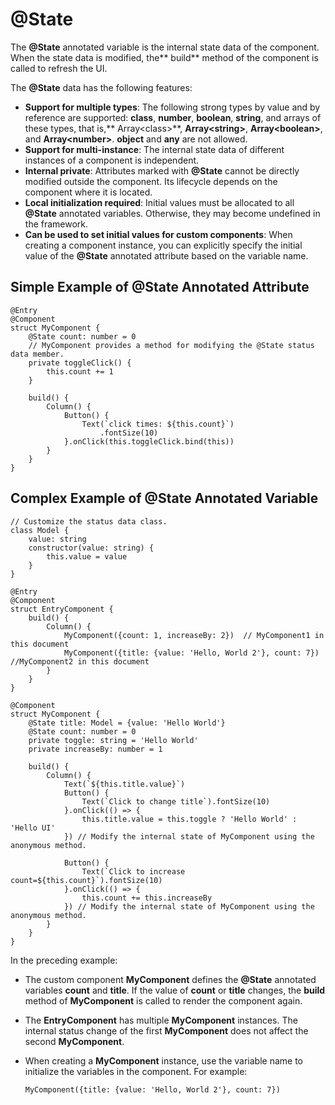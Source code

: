 # @State<a name="EN-US_TOPIC_0000001157228861"></a>

The  **@State**  annotated variable is the internal state data of the component. When the state data is modified, the** build**  method of the component is called to refresh the UI.

The  **@State**  data has the following features:

-   **Support for multiple types**: The following strong types by value and by reference are supported:  **class**,  **number**,  **boolean**,  **string**, and arrays of these types, that is,** Array<class\>**,  **Array<string\>**,  **Array<boolean\>**, and  **Array<number\>**.  **object**  and  **any**  are not allowed.
-   **Support for multi-instance**: The internal state data of different instances of a component is independent.
-   **Internal private**: Attributes marked with  **@State**  cannot be directly modified outside the component. Its lifecycle depends on the component where it is located.
-   **Local initialization required**: Initial values must be allocated to all  **@State**  annotated variables. Otherwise, they may become undefined in the framework.
-   **Can be used to set initial values for custom components**: When creating a component instance, you can explicitly specify the initial value of the  **@State**  annotated attribute based on the variable name.

## Simple Example of @State Annotated Attribute<a name="section1943814324316"></a>

```
@Entry
@Component
struct MyComponent {
    @State count: number = 0
    // MyComponent provides a method for modifying the @State status data member.
    private toggleClick() {
        this.count += 1
    }

    build() {
        Column() {
            Button() {
                Text(`click times: ${this.count}`)
                    .fontSize(10)
            }.onClick(this.toggleClick.bind(this))
        }
    }
}
```

## Complex Example of @State Annotated Variable<a name="section17881156184313"></a>

```
// Customize the status data class.
class Model {
    value: string
    constructor(value: string) {
        this.value = value
    }
}

@Entry
@Component
struct EntryComponent {
    build() {
        Column() {
            MyComponent({count: 1, increaseBy: 2})  // MyComponent1 in this document
            MyComponent({title: {value: 'Hello, World 2'}, count: 7})   //MyComponent2 in this document
        }
    }
}

@Component
struct MyComponent {
    @State title: Model = {value: 'Hello World'}
    @State count: number = 0
    private toggle: string = 'Hello World'
    private increaseBy: number = 1

    build() {
        Column() {
            Text(`${this.title.value}`)
            Button() {
                Text(`Click to change title`).fontSize(10)
            }.onClick(() => {
                this.title.value = this.toggle ? 'Hello World' : 'Hello UI'
            }) // Modify the internal state of MyComponent using the anonymous method.

            Button() {
                Text(`Click to increase count=${this.count}`).fontSize(10)
            }.onClick(() => {
                this.count += this.increaseBy
            }) // Modify the internal state of MyComponent using the anonymous method.
        }
    }
}
```

In the preceding example:

-   The custom component  **MyComponent**  defines the  **@State**  annotated variables  **count**  and  **title**. If the value of  **count**  or  **title**  changes, the  **build**  method of  **MyComponent**  is called to render the component again.
-   The  **EntryComponent**  has multiple  **MyComponent**  instances. The internal status change of the first  **MyComponent**  does not affect the second  **MyComponent**.
-   When creating a  **MyComponent**  instance, use the variable name to initialize the variables in the component. For example:

    ```
    MyComponent({title: {value: 'Hello, World 2'}, count: 7})
    ```


